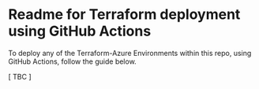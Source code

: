 # Readme for Terraform deployment using GitHub Actions
To deploy any of the Terraform-Azure Environments within this repo, using GitHub Actions, follow the guide below. 

[ TBC ]

